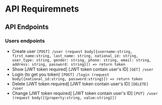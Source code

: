 # API Requiremnets

## API Endpoints
### Users endpoints
* Create user `[POST] /user (request body[{username:string, first_name:string, last_name: string, national_id: string, user_type: string, gender: string, phone: string, email: string, address: string, password: string}]) => return token`
* Show [JWT token required] [JWT token contain user's ID] `[GET] /user`  
* Login (to get you token) `[POST] /login (request body[{national_id:string, password:string}]) => return token`
* Delete [JWT token required] [JWT token contain user's ID] `[DELETE] /user`
* Change [JWT token required] [JWT token contain user's ID] `[PUT] /user (request body([{property:string, value:string}])`